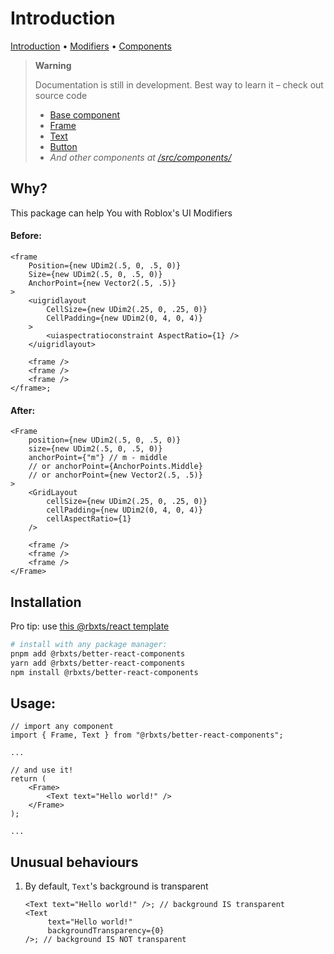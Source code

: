 # Introduction
<u>Introduction</u> • [Modifiers](2_Modifiers.md) • [Components](3_Components.md)

> **Warning**
> 
> Documentation is still in development. Best way to learn it – check out source code
>
> - [Base component](../src/expandBase.tsx)
> - [Frame](../src/components/Frame.tsx)
> - [Text](../src/components/Text.tsx)
> - [Button](../src/components/Button.tsx)
> - _And other components at [/src/components/](../src/components/)_
> 

## Why?
This package can help You with Roblox's UI Modifiers

#### Before:
```tsx
<frame
	Position={new UDim2(.5, 0, .5, 0)}
	Size={new UDim2(.5, 0, .5, 0)}
	AnchorPoint={new Vector2(.5, .5)}
>
	<uigridlayout
		CellSize={new UDim2(.25, 0, .25, 0)}
		CellPadding={new UDim2(0, 4, 0, 4)}
	>
		<uiaspectratioconstraint AspectRatio={1} />
	</uigridlayout>

	<frame />
	<frame />
	<frame />
</frame>;
```

#### After:
```tsx
<Frame
	position={new UDim2(.5, 0, .5, 0)}
	size={new UDim2(.5, 0, .5, 0)}
	anchorPoint={"m"} // m - middle
	// or anchorPoint={AnchorPoints.Middle}
	// or anchorPoint={new Vector2(.5, .5)}
>
	<GridLayout
		cellSize={new UDim2(.25, 0, .25, 0)}
		cellPadding={new UDim2(0, 4, 0, 4)}
		cellAspectRatio={1}
	/>

	<frame />
	<frame />
	<frame />
</Frame>
```


## Installation
Pro tip: use [this @rbxts/react template](https://github.com/littensy/rbxts-react-example)
```bash
# install with any package manager:
pnpm add @rbxts/better-react-components
yarn add @rbxts/better-react-components
npm install @rbxts/better-react-components
```

## Usage:
```tsx
// import any component
import { Frame, Text } from "@rbxts/better-react-components";

...

// and use it!
return (
	<Frame>
		<Text text="Hello world!" />
	</Frame>
);

...
```

## Unusual behaviours
1. By default, `Text`'s background is transparent
   ```tsx
   <Text text="Hello world!" />; // background IS transparent
   <Text
        text="Hello world!" 
        backgroundTransparency={0} 
   />; // background IS NOT transparent
   ```